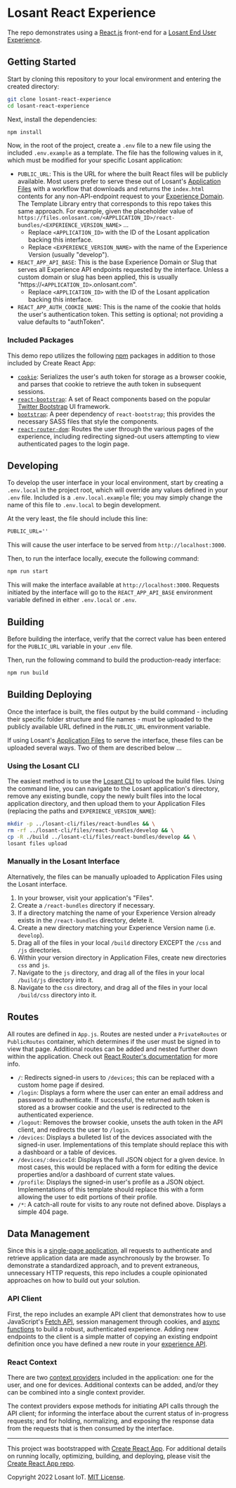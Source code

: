 # Losant React Experience

The repo demonstrates using a [React.js](https://reactjs.org/) front-end for a [Losant End User Experience](https://docs.losant.com/experiences/overview/).

## Getting Started

Start by cloning this repository to your local environment and entering the created directory:

```bash
git clone losant-react-experience
cd losant-react-experience
```

Next, install the dependencies:

```bash
npm install
```

Now, in the root of the project, create a `.env` file to a new file using the included `.env.example` as a template. The file has the following values in it, which must be modified for your specific Losant application:

- `PUBLIC_URL`: This is the URL for where the built React files will be publicly available. Most users prefer to serve these out of Losant's [Application Files](https://docs.losant.com/applications/files/) with a workflow that downloads and returns the `index.html` contents for any non-API-endpoint request to your [Experience Domain](https://docs.losant.com/experiences/domains/). The Template Library entry that corresponds to this repo takes this same approach. For example, given the placeholder value of `https://files.onlosant.com/<APPLICATION_ID>/react-bundles/<EXPERIENCE_VERSION_NAME>` ...
  - Replace `<APPLICATION_ID>` with the ID of the Losant application backing this interface.
  - Replace `<EXPERIENCE_VERSION_NAME>` with the name of the Experience Version (usually "develop").
- `REACT_APP_API_BASE`: This is the base Experience Domain or Slug that serves all Experience API endpoints requested by the interface. Unless a custom domain or slug has been applied, this is usually "https://`<APPLICATION_ID>`.onlosant.com".
  - Replace `<APPLICATION_ID>` with the ID of the Losant application backing this interface.
- `REACT_APP_AUTH_COOKIE_NAME`: This is the name of the cookie that holds the user's authentication token. This setting is optional; not providing a value defaults to "authToken".

### Included Packages

This demo repo utilizes the following [npm](https://www.npmjs.com/) packages in addition to those included by Create React App:

- [`cookie`](https://www.npmjs.com/package/cookie): Serializes the user's auth token for storage as a browser cookie, and parses that cookie to retrieve the auth token in subsequent sessions.
- [`react-bootstrap`](https://www.npmjs.com/package/react-bootstrap): A set of React components based on the popular [Twitter Bootstrap](https://getbootstrap.com/) UI framework.
- [`bootstrap`](https://www.npmjs.com/package/bootstrap): A peer dependency of `react-bootstrap`; this provides the necessary SASS files that style the components.
- [`react-router-dom`](https://www.npmjs.com/package/react-router-dom): Routes the user through the various pages of the experience, including redirecting signed-out users attempting to view authenticated pages to the login page.

## Developing

To develop the user interface in your local environment, start by creating a `.env.local` in the project root, which will override any values defined in your `.env` file. Included is a `.env.local.example` file; you may simply change the name of this file to `.env.local` to begin development.

At the very least, the file should include this line:

```txt
PUBLIC_URL=''
```

This will cause the user interface to be served from `http://localhost:3000`.

Then, to run the interface locally, execute the following command:

```bash
npm run start
```

This will make the interface available at `http://localhost:3000`. Requests initiated by the interface will go to the `REACT_APP_API_BASE` environment variable defined in either `.env.local` or `.env`.

## Building

Before building the interface, verify that the correct value has been entered for the `PUBLIC_URL` variable in your `.env` file.

Then, run the following command to build the production-ready interface:

```bash
npm run build
```

## Building Deploying

Once the interface is built, the files output by the build command - including their specific folder structure and file names -  must be uploaded to the publicly available URL defined in the `PUBLIC_URL` environment variable.

If using Losant's [Application Files](https://docs.losant.com/applications/files/) to serve the interface, these files can be uploaded several ways. Two of them are described below ...

### Using the Losant CLI

The easiest method is to use the [Losant CLI](https://docs.losant.com/cli/overview/) to upload the build files. Using the command line, you can navigate to the Losant application's directory, remove any existing bundle, copy the newly built files into the local application directory, and then upload them to your Application Files (replacing the paths and `EXPERIENCE_VERSION_NAME`):

```bash
mkdir -p ../losant-cli/files/react-bundles && \
rm -rf ../losant-cli/files/react-bundles/develop && \
cp -R ./build ../losant-cli/files/react-bundles/develop && \
losant files upload
```

### Manually in the Losant Interface

Alternatively, the files can be manually uploaded to Application Files using the Losant interface.

1. In your browser, visit your application's "Files".
2. Create a `/react-bundles` directory if necessary.
3. If a directory matching the name of your Experience Version already exists in the `/react-bundles` directory, delete it.
4. Create a new directory matching your Experience Version name (i.e. `develop`).
5. Drag all of the files in your local `/build` directory EXCEPT the `/css` and `/js` directories.
6. Within your version directory in Application Files, create new directories `css` and `js`.
7. Navigate to the `js` directory, and drag all of the files in your local `/build/js` directory into it.
8. Navigate to the `css` directory, and drag all of the files in your local `/build/css` directory into it.

## Routes

All routes are defined in `App.js`. Routes are nested under a `PrivateRoutes` or `PublicRoutes` container, which determines if the user must be signed in to view that page. Additional routes can be added and nested further down within the application. Check out [React Router's documentation](https://reactrouter.com/) for more info.

- `/`: Redirects signed-in users to `/devices`; this can be replaced with a custom home page if desired.
- `/login`: Displays a form where the user can enter an email address and password to authenticate. If successful, the returned auth token is stored as a browser cookie and the user is redirected to the authenticated experience.
- `/logout`: Removes the browser cookie, unsets the auth token in the API client, and redirects the user to `/login`.
- `/devices`: Displays a bulleted list of the devices associated with the signed-in user. Implementations of this template should replace this with a dashboard or a table of devices.
- `/devices/:deviceId`: Displays the full JSON object for a given device. In most cases, this would be replaced with a form for editing the device properties and/or a dashboard of current state values.
- `/profile`: Displays the signed-in user's profile as a JSON object. Implementations of this template should replace this with a form allowing the user to edit portions of their profile.
- `/*`: A catch-all route for visits to any route not defined above. Displays a simple 404 page.

## Data Management

Since this is a [single-page application](https://developer.mozilla.org/en-US/docs/Glossary/SPA), all requests to authenticate and retrieve application data are made asynchronously by the browser. To demonstrate a standardized approach, and to prevent extraneous, unnecessary HTTP requests, this repo includes a couple opinionated approaches on how to build out your solution.

### API Client

First, the repo includes an example API client that demonstrates how to use JavaScript's [Fetch API](https://developer.mozilla.org/en-US/docs/Web/API/Fetch_API), session management through cookies, and [async functions](https://developer.mozilla.org/en-US/docs/Web/JavaScript/Reference/Statements/async_function) to build a robust, authenticated experience. Adding new endpoints to the client is a simple matter of copying an existing endpoint definition once you have defined a new route in your [experience API](https://docs.losant.com/guides/building-an-experience-api/overview/).

### React Context

There are two [context providers](https://reactjs.org/docs/context.html) included in the application: one for the user, and one for devices. Additional contexts can be added, and/or they can be combined into a single context provider.

The context providers expose methods for initiating API calls through the API client; for informing the interface about the current status of in-progress requests; and for holding, normalizing, and exposing the response data from the requests that is then consumed by the interface.

---

This project was bootstrapped with [Create React App](https://github.com/facebook/create-react-app). For additional details on running locally, optimizing, building, and deploying, please visit the [Create React App repo](https://github.com/facebook/create-react-app).

Copyright 2022 Losant IoT. [MIT License](LICENSE.txt).
